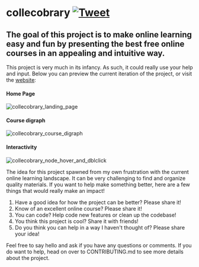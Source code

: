 # collecobrary [![Tweet](https://img.shields.io/twitter/url/http/shields.io.svg?style=social)](https://twitter.com/intent/tweet?text=Make%learning%fun%and%easy&url=https://github.com/nietsymerej/collecobrary&via=collecobrary&hashtags=github,education,vuejs,webdev,developers)

## The goal of this project is to make online learning easy and fun by presenting the best free online courses in an appealing and intuitive way.

This project is very much in its infancy. As such, it could really use your help and input. Below you can preview the current iteration of the project, or visit the [website](https://curated-courses.herokuapp.com/):

#### Home Page

![collecobrary_landing_page](https://user-images.githubusercontent.com/78166995/134688002-efaaefe0-bb3d-48cb-95e9-4b7bc75737b0.PNG)

#### Course digraph

![collecobrary_course_digraph](https://user-images.githubusercontent.com/78166995/134689102-3f8a7a37-615b-4f93-8181-24e9717dc839.PNG)

#### Interactivity

![collecobrary_node_hover_and_dblclick](https://user-images.githubusercontent.com/78166995/134691867-8195d604-d28e-43b7-8476-bb21f9ce4f39.PNG)


The idea for this project spawned from my own frustration with the current online learning landscape. It can be very challenging to find and organize quality materials. If you want to help make something better, here are a few things that would really make an impact!

1. Have a good idea for how the project can be better? Please share it!
2. Know of an excellent online course? Please share it!
3. You can code? Help code new features or clean up the codebase!
4. You think this project is cool? Share it with friends!
5. Do you think you can help in a way I haven't thought of? Please share your idea!

Feel free to say hello and ask if you have any questions or comments. If you do want to help, head on over to CONTRIBUTING.md to see more details about the project.
